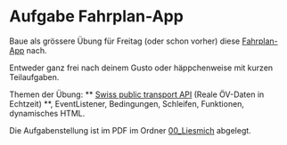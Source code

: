 # Aufgabe Fahrplan-App

Baue als grössere Übung für Freitag (oder schon vorher) diese [Fahrplan-App](http://interaktivemedien.nickschnee.ch/fahrplan/) nach.

Entweder ganz frei nach deinem Gusto oder häppchenweise mit kurzen Teilaufgaben.

Themen der Übung: ** [Swiss public transport API](https://transport.opendata.ch/docs.html) (Reale ÖV-Daten in Echtzeit) **, EventListener, Bedingungen, Schleifen, Funktionen, dynamisches HTML.

Die Aufgabenstellung ist im PDF im Ordner [00_Liesmich](https://github.com/Interaktive-Medien/im2/tree/main/30_Fahrplan-App/00_Liesmich) abgelegt.
